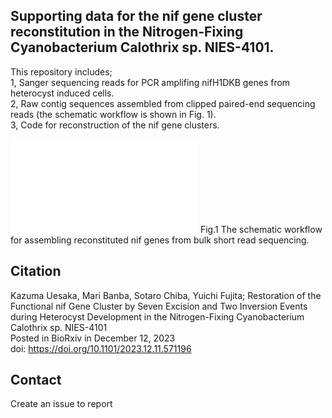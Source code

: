 ## Supporting data for the nif gene cluster reconstitution in the Nitrogen-Fixing Cyanobacterium Calothrix sp. NIES-4101. 

   
This repository includes;  
1, Sanger sequencing reads for PCR amplifing nifH1DKB genes from heterocyst induced cells.  
2, Raw contig sequences assembled from clipped paired-end sequencing reads (the schematic workflow is shown in Fig. 1).   
3, Code for reconstruction of the nif gene clusters.

![Fig.1](img/Sup.Fig.2.pdf)
Fig.1 The schematic workflow for assembling reconstituted nif genes from bulk short read sequencing. 

## Citation  
Kazuma Uesaka, Mari Banba, Sotaro Chiba,  Yuichi Fujita; Restoration of the Functional nif Gene Cluster by Seven Excision and Two Inversion Events during Heterocyst Development in the Nitrogen-Fixing Cyanobacterium Calothrix sp. NIES-4101  
Posted in BioRxiv in December 12, 2023  
doi: https://doi.org/10.1101/2023.12.11.571196
 
## Contact
Create an issue to report
